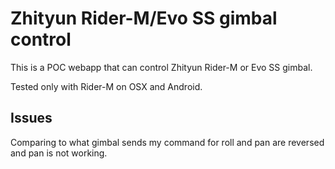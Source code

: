 # Zhityun Rider-M/Evo SS gimbal control

This is a POC webapp that can control Zhityun Rider-M or Evo SS gimbal.

Tested only with Rider-M on OSX and Android.

## Issues

Comparing to what gimbal sends my command for roll and pan are reversed and pan is not working.
